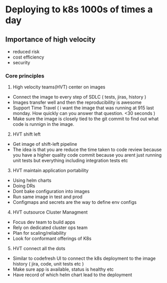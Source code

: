 # Deploying to k8s 1000s of times a day

## Importance of high velocity
- reduced risk 
- cost efficiency 
- security 
 
### Core principles

1. High velocity teams(HVT) center on images 
  - Connect the image to every step of SDLC ( tests, jiras, history )
  - Images transfer well and then the reproducibility is awesome 
  - Support Time Travel ( i want the image that was running at 915 last monday. How quickly can you answer that question. <30 seconds )
  - Make sure the image is closely tied to the git commit to find out what code is runnign in the image.

2. HVT shift left 
  - Get image of shift-left pipeline 
  - The idea is that you are reduce the time taken to code review because you have a higher quality code commit because you arent just running unit tests but everything including integration tests etc 
  
3. HVT maintain application portability 
  - Using helm charts 
  - Doing DRs 
  - Dont bake configuration into images 
  - Run same image in test and prod 
  - Configmaps and secrets are the way to define env configs 

4. HVT outsource Cluster Managment 
  - Focus dev team to build apps 
  - Rely on dedicated cluster ops team 
  - Plan for scaling/reliability 
  - Look for conformant offerings of K8s 
  
5. HVT connect all the dots 
  - Similar to codefresh UI to connect the k8s deployment to the image history ( jira, code, unit tests etc )
  - Make sure app is available, status is healthy etc
  - Have record of which helm chart lead to the deployment 

